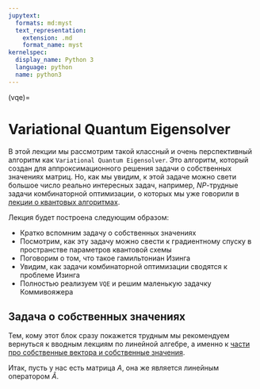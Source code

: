 ```yaml
---
jupytext:
  formats: md:myst
  text_representation:
    extension: .md
    format_name: myst
kernelspec:
  display_name: Python 3
  language: python
  name: python3
---
```


(vqe)=

# Variational Quantum Eigensolver

В этой лекции мы рассмотрим такой классный и очень перспективный алгоритм как `Variational Quantum Eigensolver`. Это алгоритм, который создан для аппроксимационного решения задачи о собственных значениях матриц. Но, как мы увидим, к этой задаче можно свети большое число реально интересных задач, например, _NP_-трудные задачи комбинаторной оптимизации, о которых мы уже говорили в [лекции о квантовых алгоритмах](quantum_algorithms_overview).

Лекция будет построена следующим образом:

- Кратко вспомним задачу о собственных значениях
- Посмотрим, как эту задачу можно свести к градиентному спуску в пространстве параметров квантовой схемы
- Поговорим о том, что такое гамильтониан Изинга
- Увидим, как задачи комбинаторной оптимизации сводятся к проблеме Изинга
- Полностью реализуем `VQE` и решим маленькую задачку Коммивояжера

## Задача о собственных значениях

Тем, кому этот блок сразу покажется трудным мы рекомендуем вернуться к вводным лекциям по линейной алгебре, а именно к [части про собственные вектора и собственные значения]().

Итак, пусть у нас есть матрица $A$, она же является линейным оператором $\hat{A}$.
